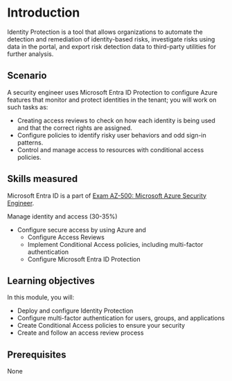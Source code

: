 # Introduction

Identity Protection is a tool that allows organizations to automate the detection and remediation of identity-based risks, investigate risks using data in the portal, and export risk detection data to third-party utilities for further analysis.

## Scenario

A security engineer uses Microsoft Entra ID Protection to configure Azure features that monitor and protect identities in the tenant; you will work on such tasks as:

- Creating access reviews to check on how each identity is being used and that the correct rights are assigned.
- Configure policies to identify risky user behaviors and odd sign-in patterns.
- Control and manage access to resources with conditional access policies.

## Skills measured

Microsoft Entra ID is a part of [Exam AZ-500: Microsoft Azure Security Engineer](https://learn.microsoft.com/en-us/certifications/exams/az-500).

Manage identity and access (30-35%)

- Configure secure access by using Azure and
    - Configure Access Reviews
    - Implement Conditional Access policies, including multi-factor authentication
    - Configure Microsoft Entra ID Protection

## Learning objectives

In this module, you will:

- Deploy and configure Identity Protection
- Configure multi-factor authentication for users, groups, and applications
- Create Conditional Access policies to ensure your security
- Create and follow an access review process

## Prerequisites

None